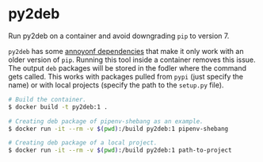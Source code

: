 # py2deb
Run py2deb on a container and avoid downgrading `pip` to version 7.

`py2deb` has some [annoyonf dependencies](https://pypi.org/project/py2deb/#id19) that make it only work with an older version of `pip`. Running this tool inside a container removes this issue.
The output `deb` packages will be stored in the fodler where the command gets called.
This works with packages pulled from `pypi` (just specify the name) or with local projects (specify the path to the `setup.py` file).


```bash
# Build the container.
$ docker build -t py2deb:1 .

# Creating deb package of pipenv-shebang as an example.
$ docker run -it --rm -v $(pwd):/build py2deb:1 pipenv-shebang

# Creating deb package of a local project.
$ docker run -it --rm -v $(pwd):/build py2deb:1 path-to-project
```

